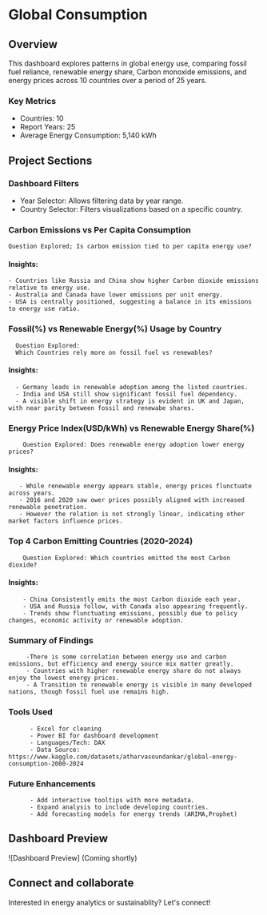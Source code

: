 # Global Consumption

## Overview
This dashboard explores patterns in global energy use, comparing fossil fuel reliance, renewable energy share, 
Carbon monoxide emissions, and energy prices across 10 countries over a period of 25 years.

### Key Metrics
- Countries: 10
- Report Years: 25
- Average Energy Consumption: 5,140 kWh


## Project Sections

### Dashboard Filters
- Year Selector: Allows filtering data by year range.
- Country Selector: Filters visualizations based on a specific country.

### Carbon Emissions vs Per Capita Consumption
    Question Explored; Is carbon emission tied to per capita energy use?
    
#### Insights:
    - Countries like Russia and China show higher Carbon dioxide emissions relative to energy use.
    - Australia and Canada have lower emissions per unit energy.
    - USA is centrally positioned, suggesting a balance in its emissions to energy use ratio.

### Fossil(%) vs Renewable Energy(%) Usage by Country
      Question Explored:
      Which Countries rely more on fossil fuel vs renewables?

#### Insights:
      - Germany leads in renewable adoption among the listed countries.
      - India and USA still show significant fossil fuel dependency.
      - A visible shift in energy strategy is evident in UK and Japan, with near parity between fossil and renewabe shares.
      
### Energy Price Index(USD/kWh) vs Renewable Energy Share(%)
        Question Explored: Does renewable energy adoption lower energy prices?

#### Insights: 
       - While renewable energy appears stable, energy prices flunctuate across years.
       - 2016 and 2020 saw ower prices possibly aligned with increased renewable penetration.
       - However the relation is not strongly linear, indicating other market factors influence prices.

### Top 4 Carbon Emitting Countries (2020-2024)
        Question Explored: Which countries emitted the most Carbon dioxide?

#### Insights:
        - China Consistently emits the most Carbon dioxide each year.
        - USA and Russia follow, with Canada also appearing frequently.
        - Trends show flunctuating emissions, possibly due to policy changes, economic activity or renewable adoption.


### Summary of Findings
         -There is some correlation between energy use and carbon emissions, but efficiency and energy source mix matter greatly.
         - Countries with higher renewable energy share do not always enjoy the lowest energy prices.
         - A Transition to renewable energy is visible in many developed nations, though fossil fuel use remains high.

### Tools Used
          - Excel for cleaning
          - Power BI for dashboard development
          - Languages/Tech: DAX
          - Data Source:  https://www.kaggle.com/datasets/atharvasoundankar/global-energy-consumption-2000-2024
    
### Future Enhancements
          - Add interactive tooltips with more metadata.
          - Expand analysis to include developing countries.
          - Add forecasting models for energy trends (ARIMA,Prophet)


## Dashboard Preview
![Dashboard Preview]
(Coming shortly)

## Connect and collaborate 
Interested in energy analytics or sustainablity?
Let's connect!
